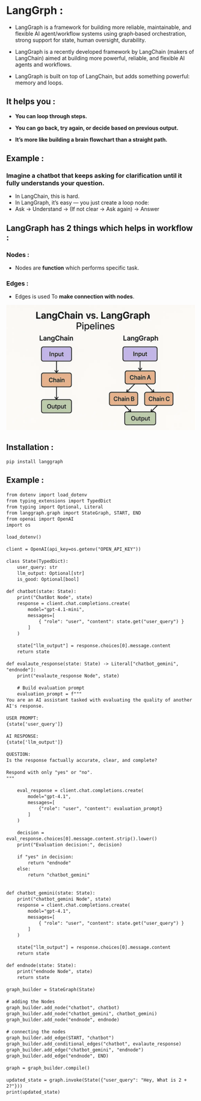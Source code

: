 # LangGrph :
- LangGraph is a framework for building more reliable, maintainable, and flexible AI agent/workflow systems using graph‑based orchestration, strong support for state, human oversight, durability.

- LangGraph is a recently developed framework by LangChain (makers of LangChain) aimed at building more powerful, reliable, and flexible AI agents and workflows.

- LangGraph is built on top of LangChain, but adds something powerful: memory and loops.

## It helps you :
- **You can loop through steps.**

- **You can go back, try again, or decide based on previous output.**

- **It’s more like building a brain flowchart than a straight path.**

## Example :
### Imagine a chatbot that keeps asking for clarification until it fully understands your question.
- In LangChain, this is hard.
- In LangGraph, it’s easy — you just create a loop node:
- Ask → Understand → (If not clear → Ask again) → Answer

## LangGraph has 2 things which helps in **workflow** :
### Nodes :
- Nodes are **function** which performs specific task.

### Edges :
- Edges is used To **make connection with nodes**.

![](assets/langgraph.png)

## Installation :
```
pip install langgraph
```

## Example :
```
from dotenv import load_dotenv
from typing_extensions import TypedDict
from typing import Optional, Literal
from langgraph.graph import StateGraph, START, END
from openai import OpenAI
import os

load_dotenv()

client = OpenAI(api_key=os.getenv("OPEN_API_KEY"))

class State(TypedDict):
    user_query: str
    llm_output: Optional[str]
    is_good: Optional[bool]

def chatbot(state: State):
    print("ChatBot Node", state)
    response = client.chat.completions.create(
        model="gpt-4.1-mini",
        messages=[
            { "role": "user", "content": state.get("user_query") }
        ]
    )

    state["llm_output"] = response.choices[0].message.content
    return state

def evalaute_response(state: State) -> Literal["chatbot_gemini", "endnode"]:
    print("evalaute_response Node", state)

    # Build evaluation prompt
    evaluation_prompt = f"""
You are an AI assistant tasked with evaluating the quality of another AI's response.

USER PROMPT:
{state['user_query']}

AI RESPONSE:
{state['llm_output']}

QUESTION:
Is the response factually accurate, clear, and complete?

Respond with only "yes" or "no".
"""

    eval_response = client.chat.completions.create(
        model="gpt-4.1",
        messages=[
            {"role": "user", "content": evaluation_prompt}
        ]
    )

    decision = eval_response.choices[0].message.content.strip().lower()
    print("Evaluation decision:", decision)

    if "yes" in decision:
        return "endnode"
    else:
        return "chatbot_gemini"


def chatbot_gemini(state: State):
    print("chatbot_gemini Node", state)
    response = client.chat.completions.create(
        model="gpt-4.1",
        messages=[
            { "role": "user", "content": state.get("user_query") }
        ]
    )

    state["llm_output"] = response.choices[0].message.content
    return state

def endnode(state: State):
    print("endnode Node", state)
    return state

graph_builder = StateGraph(State)

# adding the Nodes
graph_builder.add_node("chatbot", chatbot)
graph_builder.add_node("chatbot_gemini", chatbot_gemini)
graph_builder.add_node("endnode", endnode)

# connecting the nodes
graph_builder.add_edge(START, "chatbot")
graph_builder.add_conditional_edges("chatbot", evalaute_response)
graph_builder.add_edge("chatbot_gemini", "endnode")
graph_builder.add_edge("endnode", END)

graph = graph_builder.compile()

updated_state = graph.invoke(State({"user_query": "Hey, What is 2 + 2?"}))
print(updated_state)

```